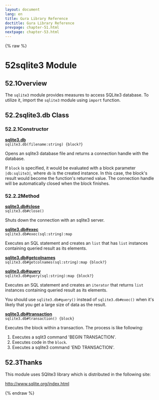 ```yaml
---
layout: document
lang: en
title: Gura Library Reference
doctitle: Gura Library Reference
prevpage: chapter-51.html
nextpage: chapter-53.html
---
```

{% raw %}
<h1><span class="caption-index-1">52</span><a name="anchor-52"></a>sqlite3 Module</h1>
<h2><span class="caption-index-2">52.1</span><a name="anchor-52-1"></a>Overview</h2>
<p>
The <code class="highlighter-rouge">sqlite3</code> module provides measures to access SQLite3 database. To utilize it, import the <code class="highlighter-rouge">sqlite3</code> module using <code class="highlighter-rouge">import</code> function.
</p>
<h2><span class="caption-index-2">52.2</span><a name="anchor-52-2"></a>sqlite3.db Class</h2>
<h3><span class="caption-index-3">52.2.1</span><a name="anchor-52-2-1"></a>Constructor</h3>
<p>
<div><strong style="text-decoration:underline">sqlite3.db</strong></div>
<div style="margin-bottom:1em"><code>sqlite3.db(filename:string) {block?}</code></div>
Opens an sqlite3 database file and returns a connection handle with the database.
</p>
<p>
If <code class="highlighter-rouge">block</code> is specified, it would be evaluated with a block parameter <code class="highlighter-rouge">|db:sqlite3|</code>, where <code class="highlighter-rouge">db</code> is the created instance. In this case, the block's result would become the function's returned value. The connection handle will be automatically closed when the block finishes.
</p>
<h3><span class="caption-index-3">52.2.2</span><a name="anchor-52-2-2"></a>Method</h3>
<p>
<div><strong style="text-decoration:underline">sqlite3.db#close</strong></div>
<div style="margin-bottom:1em"><code>sqlite3.db#close()</code></div>
Shuts down the connection with an sqlite3 server.
</p>
<p>
<div><strong style="text-decoration:underline">sqlite3.db#exec</strong></div>
<div style="margin-bottom:1em"><code>sqlite3.db#exec(sql:string):map</code></div>
Executes an SQL statement and creates an <code class="highlighter-rouge">list</code> that has <code class="highlighter-rouge">list</code> instances containing queried result as its elements.
</p>
<p>
<div><strong style="text-decoration:underline">sqlite3.db#getcolnames</strong></div>
<div style="margin-bottom:1em"><code>sqlite3.db#getcolnames(sql:string):map {block?}</code></div>

</p>
<p>
<div><strong style="text-decoration:underline">sqlite3.db#query</strong></div>
<div style="margin-bottom:1em"><code>sqlite3.db#query(sql:string):map {block?}</code></div>
Executes an SQL statement and creates an <code class="highlighter-rouge">iterator</code> that returns <code class="highlighter-rouge">list</code> instances containing queried result as its elements.
</p>
<p>
You should use <code class="highlighter-rouge">sqlite3.db#query()</code> instead of <code class="highlighter-rouge">sqlite3.db#exec()</code> when it's likely that you get a large size of data as the result.
</p>
<p>
<div><strong style="text-decoration:underline">sqlite3.db#transaction</strong></div>
<div style="margin-bottom:1em"><code>sqlite3.db#transaction() {block}</code></div>
Executes the block within a transaction. The process is like following:
</p>
<ol>
<li>Executes a sqlit3 command 'BEGIN TRANSACTION'.</li>
<li>Executes code in the <code class="highlighter-rouge">block</code>.</li>
<li>Executes a sqlite3 command 'END TRANSACTION'.</li>
</ol>
<h2><span class="caption-index-2">52.3</span><a name="anchor-52-3"></a>Thanks</h2>
<p>
This module uses SQlite3 library which is distributed in the following site:
</p>
<p>
<a href="http://www.sqlite.org/index.html">http://www.sqlite.org/index.html</a>
</p>
<p />

{% endraw %}
